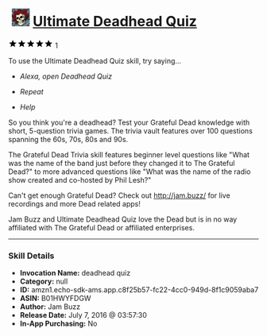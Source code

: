 # &nbsp;<img src="skill_icon" alt="Ultimate Deadhead Quiz icon" width="36"> [Ultimate Deadhead Quiz](http://alexa.amazon.com/#skills/amzn1.echo-sdk-ams.app.c8f25b57-fc22-4cc0-949d-8f1c9059aba7)
![5 stars](../../images/ic_star_black_18dp_1x.png)![5 stars](../../images/ic_star_black_18dp_1x.png)![5 stars](../../images/ic_star_black_18dp_1x.png)![5 stars](../../images/ic_star_black_18dp_1x.png)![5 stars](../../images/ic_star_black_18dp_1x.png) 1

To use the Ultimate Deadhead Quiz skill, try saying...

* *Alexa, open Deadhead Quiz*

* *Repeat*

* *Help*

So you think you're a deadhead? Test your Grateful Dead knowledge with short, 5-question trivia games. The trivia vault features over 100 questions spanning the 60s, 70s, 80s and 90s. 

The Grateful Dead Trivia skill features beginner level questions like "What was the name of the band just before they changed it to The Grateful Dead?" to more advanced questions like "What was the name of the radio show created and co-hosted by Phil Lesh?" 

Can't get enough Grateful Dead? Check out http://jam.buzz/ for live recordings and more Dead related apps!

Jam Buzz and Ultimate Deadhead Quiz love the Dead but is in no way affiliated with The Grateful Dead or affiliated enterprises.

***

### Skill Details

* **Invocation Name:** deadhead quiz
* **Category:** null
* **ID:** amzn1.echo-sdk-ams.app.c8f25b57-fc22-4cc0-949d-8f1c9059aba7
* **ASIN:** B01HWYFDGW
* **Author:** Jam Buzz
* **Release Date:** July 7, 2016 @ 03:57:30
* **In-App Purchasing:** No
